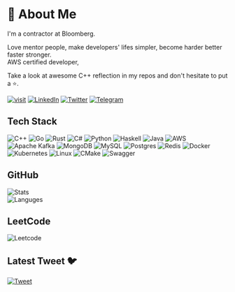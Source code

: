 # 💫 About Me

I'm a contractor at Bloomberg.

Love mentor people, make developers' lifes simpler, become harder better faster stronger.  
AWS certified developer,

Take a look at awesome C++ reflection in my repos and don't hesitate to put a ⭐.

[![visit](https://visitcount.itsvg.in/api?id=chocolacula&icon=5&color=0)](https://visitcount.itsvg.in)
[![LinkedIn](https://img.shields.io/badge/LinkedIn-%230077B5.svg?logo=linkedin&logoColor=white)](https://linkedin.com/in/mvolloshin)
[![Twitter](https://img.shields.io/badge/Twitter-%231DA1F2.svg?logo=Twitter&logoColor=white)](https://twitter.com/mvolloshin)
[![Telegram](https://img.shields.io/badge/Telegram-919499?style=flat-square&logo=Telegram)](https://t.me/mvolloshin)

## Tech Stack

![C++](https://img.shields.io/badge/c++-%2300599C.svg?style=flat-square&logo=c%2B%2B&logoColor=white)
![Go](https://img.shields.io/badge/go-%2300ADD8.svg?style=flat-square&logo=go&logoColor=white)
![Rust](https://img.shields.io/badge/rust-ebedf2?style=flat-square&logo=rust&logoColor=black)
![C#](https://img.shields.io/badge/c%23-8c2bb3?style=flat-square&logo=c-sharp&logoColor=white)
![Python](https://img.shields.io/badge/python-3670A0?style=flat-square&logo=python&logoColor=ffdd54)
![Haskell](https://img.shields.io/badge/Haskell-5e5086?style=flat-square&logo=haskell&logoColor=white)
![Java](https://img.shields.io/badge/java-d4333b?style=flat-square&logo=openjdk&logoColor=white)
![AWS](https://img.shields.io/badge/AWS-%23FF9900.svg?style=flat-square&logo=amazon-aws&logoColor=white)
![Apache Kafka](https://img.shields.io/badge/Apache%20Kafka-ebedf2?style=flat-square&logo=apachekafka&logoColor=black)
![MongoDB](https://img.shields.io/badge/MongoDB-%234ea94b.svg?style=flat-square&logo=mongodb&logoColor=white)
![MySQL](https://img.shields.io/badge/mysql-4969ba?style=flat-square&logo=mysql&logoColor=white)
![Postgres](https://img.shields.io/badge/postgres-%23316192.svg?style=flat-square&logo=postgresql&logoColor=white)
![Redis](https://img.shields.io/badge/redis-%23DD0031.svg?style=flat-square&logo=redis&logoColor=white)
![Docker](https://img.shields.io/badge/docker-%230db7ed.svg?style=flat-square&logo=docker&logoColor=white)
![Kubernetes](https://img.shields.io/badge/kubernetes-%23326ce5.svg?style=flat-square&logo=kubernetes&logoColor=white)
![Linux](https://img.shields.io/badge/Linux-FCC624?style=flat-square&logo=linux&logoColor=black)
![CMake](https://img.shields.io/badge/CMake-%23141d99.svg?style=flat-square&logo=cmake&logoColor=white)
![Swagger](https://img.shields.io/badge/-Swagger-%2344aa44.svg?style=flat-square&logo=swagger&logoColor=white)

## GitHub

![Stats](https://github-readme-stats.vercel.app/api?username=chocolacula&theme=dark&hide_border=false&include_all_commits=false&count_private=true)<br/>
![Languges](https://github-readme-stats.vercel.app/api/top-langs/?username=chocolacula&theme=dark&hide_border=false&include_all_commits=false&count_private=true&layout=compact)

## LeetCode

![Leetcode](https://leetcard.jacoblin.cool/chocolacula?ext=heatmap)

## Latest Tweet 🐦

[![Tweet](https://gtce.itsvg.in/api?username=mvolloshin&icon=sparkles)](https://github.com/VishwaGauravIn/github-twitter-card-embed)

<!-- Proudly created with GPRM ( https://gprm.itsvg.in ) -->
